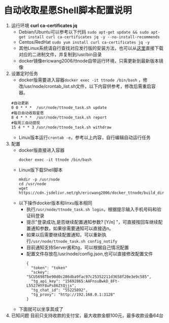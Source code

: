 # 自动收取星愿Shell脚本配置说明

1. 运行环境 **curl ca-certificates jq**
	- Debian/Ubuntu可以参考以下代码
	`sudo apt-get update && sudo apt-get install curl ca-certificates jq -y --no-install-recommends`
	- Centos/RedHat
	`sudo yum install curl ca-certificates jq -y`
	- 其他Linux系统请自行查找对应发行版的安装方法，也可以从[这里](https://github.com/stedolan/jq/releases)直接下载对应的二进制文件，并复制到/usr/bin目录
	- docker镜像ericwang2006/ttnode自带运行环境，只需更新到最新版本镜像
2. 设置定时任务
	- docker版需要进入容器`docker exec -it ttnode /bin/bash` ，修改/usr/node/crontab_list.sh文件，以下内容供参考，修改后需重启容器。
	```
	#自动更新
	0 0 * * *  /usr/node/ttnode_task.sh update
	#每日自动收取星愿
	8 4 * * *  /usr/node/ttnode_task.sh report
	#每周三自动提现
	15 4 * * 3 /usr/node/ttnode_task.sh withdraw
	```
	- Linux版本运行`crontab -e`，参考以上内容，自行编辑自动运行任务
3. 配置
	- docker版直接进入容器
		```
		docker exec -it ttnode /bin/bash
		```
	- Linux版下载Shell脚本
		```
		mkdir -p /usr/node
		cd /usr/node
		wget https://cdn.jsdelivr.net/gh/ericwang2006/docker_ttnode/build_dir/ttnode_task.sh
		```
	- 以下操作docker版本和linxu版本相同
		- 执行`/usr/node/ttnode_task.sh login`，根据提示输入手机号码和验证码登录
		- 提示"登录成功,是否继续配置通知参数? [Y/n] "，可直接按回车继续配置通知参数，如果徐需要通知可以直接选n。
		- 如果以后需要继续配置通知，可以重新执行`/usr/node/ttnode_task.sh config_notify`
		- 目前通知支持Server酱和tg，可以根据自己情况配置
		- 配置文件存放在/usr/node/config.json,也可以直接修改配置文件
			```
			{
			  "token": "token"
			  "sckey": "SCU5698Tbe90d0c286dba9fac97c25352211d3658f20e3e9c585",
			  "tg_api_key": "15692865:AAFnsuBwkD_8Ft-L5527HYF8uPs86ZtQjjs",
			  "tg_chat_id": "55225892",
			  "tg_proxy": "http://192.168.0.1:3128"
			}
			```
	- 下面就可以坐享其成了
3. 已知问题
	目前只支持收款的支付宝，最大收款金额100元，最多收款设备64台